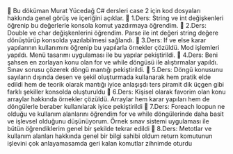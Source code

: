 🎈 Bu döküman Murat Yücedağ C# dersleri case 2 için kod dosyaları hakkında genel görüş ve içeriğini açıklar.
🍕 1.Ders: String ve int değişkenleri öğrenip bu değerlerle konsola komut yazdırmaya öğrendim.
🍕 2.Ders: Double ve char değişkenlerini öğrendim. Parse ile int değeri string değere dönüştürüp konsolda yazılabilmesi sağlandı.
🍕 3.Ders: If ve else karar yapılarının kullanımını öğrenip bu yapılarla örnekler çözüldü. Mod işlemleri yapıldı. Menü tasarımı uygulaması ile bu yapılar pekiştirildi.
🍕 4.Ders: Beni şahsen en zorlayan konu olan for ve while döngüsü ile alıştırmalar yapıldı. Sınav sorusu çözerek döngü mantığı pekiştirildi.
🍕 5.Ders: Döngü konusunu sayıların dışında desen ve şekil oluşturmada kullanarak hem pratik elde edildi hem de teorik olarak mantığı iyice anlaşışdı ters piramit dik üçgen gibi farklı şekiller konsolda oluşturuldu
🍕 6.Ders: Kişisel olarak favorim olan konu arraylar hakkında örnekler çözüldü. Arraylar hem karar yapıları hem de döngülerle beraber kullanılarak iyice pekiştirildi
🍕 7.Ders: Foreach loopun ne olduğu ve kullanım alanlarını öğrendim for ve while döngülerinde daha basit ve işlevsel olduğunu düşünüyorum. Örnek sınav sistemi uygulaması ile bütün öğrendiklerim genel bir şekilde tekrar edildi
🍕 8.Ders: Metotlar ve kullanım alanları hakkında genel bir bilgi sahibi oldum return komutunun işlevini çok anlayamasamda geri kalan komutlar zihnimde oturdu
